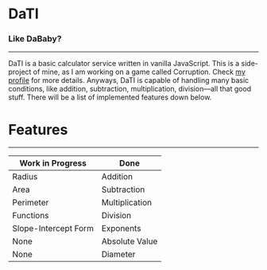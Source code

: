 # DaTI
### Like DaBaby?
___
DaTI is a basic calculator service written in vanilla JavaScript. This is a side-project of mine, as I am working on a game called Corruption. Check [my profile](https://github.com/jaqko/projects/3) for more details. Anyways, DaTI is capable of handling many basic conditions, like addition, subtraction, multiplication, division––all that good stuff. There will be a list of implemented features down below.

# Features
___
Work in Progress | Done
------------ | -------------
Radius | Addition
Area | Subtraction
Perimeter | Multiplication
Functions | Division
Slope-Intercept Form | Exponents
None | Absolute Value
None | Diameter
